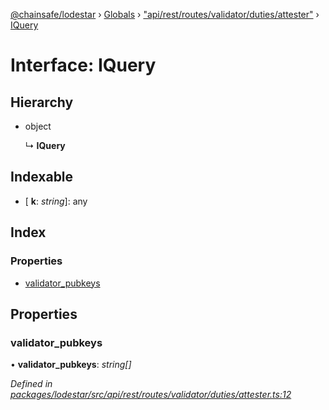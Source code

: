 [@chainsafe/lodestar](../README.md) › [Globals](../globals.md) › ["api/rest/routes/validator/duties/attester"](../modules/_api_rest_routes_validator_duties_attester_.md) › [IQuery](_api_rest_routes_validator_duties_attester_.iquery.md)

# Interface: IQuery

## Hierarchy

* object

  ↳ **IQuery**

## Indexable

* \[ **k**: *string*\]: any

## Index

### Properties

* [validator_pubkeys](_api_rest_routes_validator_duties_attester_.iquery.md#validator_pubkeys)

## Properties

###  validator_pubkeys

• **validator_pubkeys**: *string[]*

*Defined in [packages/lodestar/src/api/rest/routes/validator/duties/attester.ts:12](https://github.com/ChainSafe/lodestar/blob/e2d6cf79d/packages/lodestar/src/api/rest/routes/validator/duties/attester.ts#L12)*
